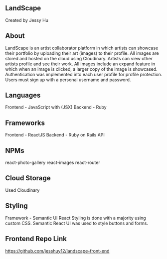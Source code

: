 ## LandScape

Created by Jessy Hu

## About

LandScape is an artist collaborator platform in which artists can showcase their portfolio by uploading their art (images) to their profile. All images are stored and hosted on the cloud using Cloudinary. Artists can view other artists profile and see their work. All images include an expand feature in which when an image is clicked, a larger copy of the image is showcased. Authentication was implemented into each user profile for profile protection. Users must sign up with a personal username and password.

## Languages

Frontend - JavaScript with (JSX)
Backend - Ruby

## Frameworks

Frontend - ReactJS
Backend - Ruby on Rails API

## NPMs

react-photo-gallery
react-images
react-router

## Cloud Storage

Used Cloudinary

## Styling

Framework - Semantic UI React
Styling is done with a majority using custom CSS. Semantic React UI was used to style buttons and forms.

## Frontend Repo Link

https://github.com/jesshuy12/landscape-front-end
